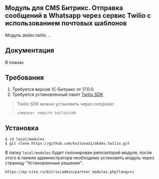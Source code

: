 ## Модуль для CMS Битрикс. Отправка сообщений в Whatsapp через сервис Twilio с использованием почтовых шаблонов

Модуль akdev.twilio ...

## Документация
В планах

## Требования
1. Требуется версия 1С-Битрикс от 17.0.0.
2. Требуется установленный пакет [Twilio SDK](https://www.twilio.com/docs/libraries/php)

> Twilio SDK можно установить через composer
> ```
> composer require twilio/sdk
> ```

## Установка
```
$ cd local/modules
$ git clone https://github.com/kozlovaa1/akdev.twilio.git
```
В папку `local/modules` будет склонирован репозиторий модуля, после этого в панели администратора необходимо установить
модуль через страницу "Установленные решения":
```
https://my-site.ru/bitrix/admin/partner_modules.php?lang=ru
```